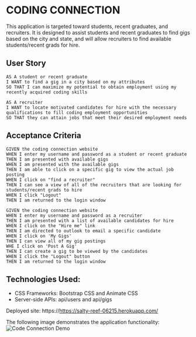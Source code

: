 # CODING CONNECTION

This application is targeted toward students, recent graduates, and recruiters.  It is designed to assist students and recent graduates to find gigs based on the city and state, and will allow recruiters to find available students/recent grads for hire.


## User Story
```
AS A student or recent graduate
I WANT to find a gig in a city based on my attributes
SO THAT I can maximize my potential to obtain employment using my recently acquired coding skills

AS A recruiter
I WANT to locate motivated candidates for hire with the necessary qualifications to fill coding employment opportunities
SO THAT they can attain jobs that meet their desired employment needs
```

## Acceptance Criteria

```
GIVEN the coding connection website
WHEN I enter my username and password as a student or recent graduate
THEN I am presented with available gigs
WHEN I am presented with the available gigs
THEN I am able to click on a specific gig to view the actual job posting
WHEN I click on "find a recruiter"
THEN I can see a view of all of the recruiters that are looking for students/recent grads to hire
WHEN I click "Logout"
THEN I am returned to the login window

GIVEN the coding connection website
WHEN I enter my username and password as a recruiter
THEN I am presented with a list of available candidates for hire
WHEN I click on the "Hire me" link
THEN I am directed to outlook to email a specific candidate
WHEN I click on 'My Gigs'
THEN I can view all of my gig postings
WHE I click on 'Post A Gig'
THEN I can create a gig to be viewed by the candidates
WHEN I click the "Logout" button
THEN I am returned to the login window
```
## Technologies Used: 
* CSS Frameworks: Bootstrap CSS and Animate CSS
* Server-side APIs: api/users and api/gigs

Deployed site: https://https://salty-reef-06215.herokuapp.com/ 

The following image demonstrates the application functionality:
![Code Connection Demo](https://https://github.com/haverab/Project2)